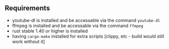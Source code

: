 
## Requirements

- youtube-dl is installed and be accessable via the command `youtube-dl`
- ffmpeg is installed and be accessable via the command `ffmpeg`
- rust stable 1.40 or higher is installed
- having `cargo-make` installed for extra scripts [clippy, etc - build would still work without it]
